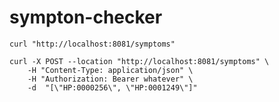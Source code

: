 # sympton-checker

```shell
curl "http://localhost:8081/symptoms"
```

```shell
curl -X POST --location "http://localhost:8081/symptoms" \
    -H "Content-Type: application/json" \
    -H "Authorization: Bearer whatever" \
    -d  "[\"HP:0000256\", \"HP:0001249\"]"
```